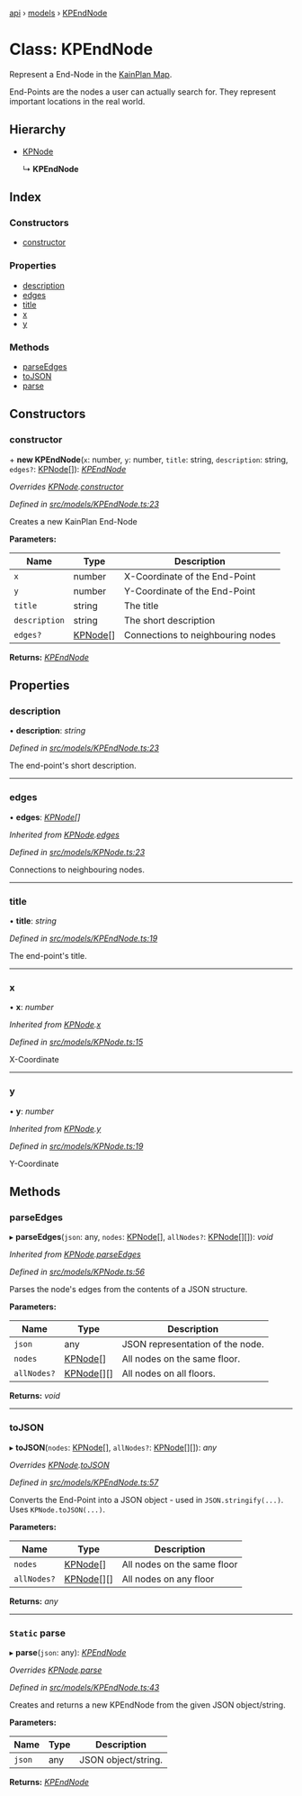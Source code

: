 [api](../README.md) › [models](../modules/models.md) › [KPEndNode](models.kpendnode.md)

# Class: KPEndNode

Represent a End-Node in the [KainPlan Map](models.kpmap.md).

End-Points are the nodes a user can actually search for. They represent
important locations in the real world.

## Hierarchy

* [KPNode](models.kpnode.md)

  ↳ **KPEndNode**

## Index

### Constructors

* [constructor](models.kpendnode.md#constructor)

### Properties

* [description](models.kpendnode.md#description)
* [edges](models.kpendnode.md#edges)
* [title](models.kpendnode.md#title)
* [x](models.kpendnode.md#x)
* [y](models.kpendnode.md#y)

### Methods

* [parseEdges](models.kpendnode.md#parseedges)
* [toJSON](models.kpendnode.md#tojson)
* [parse](models.kpendnode.md#static-parse)

## Constructors

###  constructor

\+ **new KPEndNode**(`x`: number, `y`: number, `title`: string, `description`: string, `edges?`: [KPNode](models.kpnode.md)[]): *[KPEndNode](models.kpendnode.md)*

*Overrides [KPNode](models.kpnode.md).[constructor](models.kpnode.md#constructor)*

*Defined in [src/models/KPEndNode.ts:23](https://github.com/KainPlan/api/blob/1c0199f/src/models/KPEndNode.ts#L23)*

Creates a new KainPlan End-Node

**Parameters:**

Name | Type | Description |
------ | ------ | ------ |
`x` | number | X-Coordinate of the End-Point |
`y` | number | Y-Coordinate of the End-Point |
`title` | string | The title |
`description` | string | The short description |
`edges?` | [KPNode](models.kpnode.md)[] | Connections to neighbouring nodes  |

**Returns:** *[KPEndNode](models.kpendnode.md)*

## Properties

###  description

• **description**: *string*

*Defined in [src/models/KPEndNode.ts:23](https://github.com/KainPlan/api/blob/1c0199f/src/models/KPEndNode.ts#L23)*

The end-point's short description.

___

###  edges

• **edges**: *[KPNode](models.kpnode.md)[]*

*Inherited from [KPNode](models.kpnode.md).[edges](models.kpnode.md#edges)*

*Defined in [src/models/KPNode.ts:23](https://github.com/KainPlan/api/blob/1c0199f/src/models/KPNode.ts#L23)*

Connections to neighbouring nodes.

___

###  title

• **title**: *string*

*Defined in [src/models/KPEndNode.ts:19](https://github.com/KainPlan/api/blob/1c0199f/src/models/KPEndNode.ts#L19)*

The end-point's title.

___

###  x

• **x**: *number*

*Inherited from [KPNode](models.kpnode.md).[x](models.kpnode.md#x)*

*Defined in [src/models/KPNode.ts:15](https://github.com/KainPlan/api/blob/1c0199f/src/models/KPNode.ts#L15)*

X-Coordinate

___

###  y

• **y**: *number*

*Inherited from [KPNode](models.kpnode.md).[y](models.kpnode.md#y)*

*Defined in [src/models/KPNode.ts:19](https://github.com/KainPlan/api/blob/1c0199f/src/models/KPNode.ts#L19)*

Y-Coordinate

## Methods

###  parseEdges

▸ **parseEdges**(`json`: any, `nodes`: [KPNode](models.kpnode.md)[], `allNodes?`: [KPNode](models.kpnode.md)[][]): *void*

*Inherited from [KPNode](models.kpnode.md).[parseEdges](models.kpnode.md#parseedges)*

*Defined in [src/models/KPNode.ts:56](https://github.com/KainPlan/api/blob/1c0199f/src/models/KPNode.ts#L56)*

Parses the node's edges from the contents of a JSON structure.

**Parameters:**

Name | Type | Description |
------ | ------ | ------ |
`json` | any | JSON representation of the node. |
`nodes` | [KPNode](models.kpnode.md)[] | All nodes on the same floor. |
`allNodes?` | [KPNode](models.kpnode.md)[][] | All nodes on all floors.  |

**Returns:** *void*

___

###  toJSON

▸ **toJSON**(`nodes`: [KPNode](models.kpnode.md)[], `allNodes?`: [KPNode](models.kpnode.md)[][]): *any*

*Overrides [KPNode](models.kpnode.md).[toJSON](models.kpnode.md#tojson)*

*Defined in [src/models/KPEndNode.ts:57](https://github.com/KainPlan/api/blob/1c0199f/src/models/KPEndNode.ts#L57)*

Converts the End-Point into a JSON object - used in `JSON.stringify(...)`.
Uses `KPNode.toJSON(...)`.

**Parameters:**

Name | Type | Description |
------ | ------ | ------ |
`nodes` | [KPNode](models.kpnode.md)[] | All nodes on the same floor |
`allNodes?` | [KPNode](models.kpnode.md)[][] | All nodes on any floor  |

**Returns:** *any*

___

### `Static` parse

▸ **parse**(`json`: any): *[KPEndNode](models.kpendnode.md)*

*Overrides [KPNode](models.kpnode.md).[parse](models.kpnode.md#static-parse)*

*Defined in [src/models/KPEndNode.ts:43](https://github.com/KainPlan/api/blob/1c0199f/src/models/KPEndNode.ts#L43)*

Creates and returns a new KPEndNode from the given JSON object/string.

**Parameters:**

Name | Type | Description |
------ | ------ | ------ |
`json` | any | JSON object/string.  |

**Returns:** *[KPEndNode](models.kpendnode.md)*
